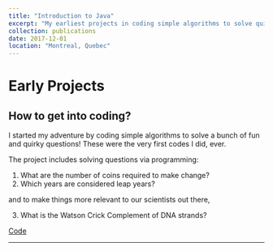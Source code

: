 ```yaml
---
title: "Introduction to Java"
excerpt: "My earliest projects in coding simple algorithms to solve quirky questions."
collection: publications
date: 2017-12-01
location: "Montreal, Quebec"
---
```


# Early Projects 

## How to get into coding? 

I started my adventure by coding simple algorithms to solve a bunch of fun and quirky questions! 
These were the very first codes I did, ever. 

The project includes solving questions via programming: 

1. What are the number of coins required to make change? 
2. Which years are considered leap years? 

and to make things more relevant to our scientists out there, 

3. What is the Watson Crick Complement of DNA strands?

[Code](https://github.com/kmualim/projects)

---
